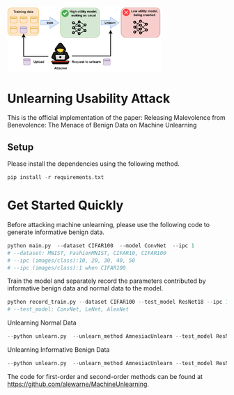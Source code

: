 
<img src="over_view.png" alt="image" width="70%">




# Unlearning Usability Attack

This is the official implementation of the paper: Releasing Malevolence from Benevolence:
The Menace of Benign Data on Machine Unlearning


## Setup
Please install the dependencies using the following method.

```python
pip install -r requirements.txt
```

# Get Started Quickly
Before attacking machine unlearning, please use the following code to generate informative benign data.
```python
python main.py  --dataset CIFAR100  --model ConvNet  --ipc 1
# --dataset: MNIST, FashionMNIST, CIFAR10, CIFAR100
# --ipc (images/class):10, 20, 30, 40, 50
# --ipc (images/class):1 when CIFAR100
```

Train the model and separately record the parameters contributed by informative benign data and normal data to the model.

```python
python record_train.py --dataset CIFAR100 --test_model ResNet18 --ipc 1
# --test_model: ConvNet, LeNet, AlexNet
```

Unlearning Normal Data
```python
--python unlearn.py  --unlearn_method AmnesiacUnlearn --test_model ResNet18 --dataset CIFAR100  --type normal --ipc 1
```

Unlearning Informative Benign Data
```python
--python unlearn.py  --unlearn_method AmnesiacUnlearn --test_model ResNet18 --dataset CIFAR100  --type infor --ipc 1
```

The code for first-order and second-order methods can be found at https://github.com/alewarne/MachineUnlearning.


